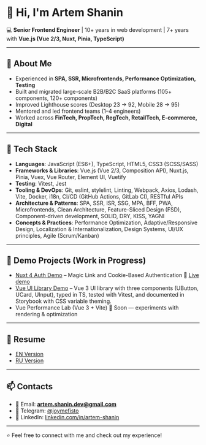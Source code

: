 <!--
**JoyMefisto/JoyMefisto** is a ✨ _special_ ✨ repository because its `README.md` (this file) appears on your GitHub profile.

Here are some ideas to get you started:

- 🔭 I’m currently working on ...
- 🌱 I’m currently learning ...
- 👯 I’m looking to collaborate on ...
- 🤔 I’m looking for help with ...
- 💬 Ask me about ...
- 📫 How to reach me: ...
- 😄 Pronouns: ...
- ⚡ Fun fact: ...
-->

# 👋 Hi, I'm Artem Shanin

💻 **Senior Frontend Engineer** | 10+ years in web development | 7+ years with **Vue.js (Vue 2/3, Nuxt, Pinia, TypeScript)**

---

## 🚀 About Me

- Experienced in **SPA, SSR, Microfrontends, Performance Optimization, Testing**
- Built and migrated large-scale B2B/B2C SaaS platforms (105+ components, 120+ components)
- Improved Lighthouse scores (Desktop 23 → 92, Mobile 28 → 95)
- Mentored and led frontend teams (1–4 engineers)
- Worked across **FinTech, PropTech, RegTech, RetailTech, E-commerce, Digital**

---

## 🔧 Tech Stack

- **Languages**: JavaScript (ES6+), TypeScript, HTML5, CSS3 (SCSS/SASS)
- **Frameworks & Libraries**: Vue.js (Vue 2/3, Composition API), Nuxt.js, Pinia, Vuex, Vue Router, Element UI, Vuetify
- **Testing**: Vitest, Jest
- **Tooling & DevOps**: Git, eslint, stylelint, Linting, Webpack, Axios, Lodash, Vite, Docker, i18n, CI/CD (GitHub Actions, GitLab CI), RESTful APIs
- **Architecture & Patterns**: SPA, SSR, ISR, SSG, MPA, BFF, PWA, Microfrontends, Clean Architecture, Feature-Sliced Design (FSD), Component-driven development, SOLID, DRY, KISS, YAGNI
- **Concepts & Practices**: Performance Optimization, Adaptive/Responsive Design, Localization & Internationalization, Design Systems, UI/UX principles, Agile (Scrum/Kanban)

---

## 📂 Demo Projects (Work in Progress)

- [Nuxt 4 Auth Demo](https://github.com/JoyMefisto/magic-link-auth-demo) – Magic Link and Cookie-Based Authentication
  🚀 [Live demo](https://magic-link-auth-demo.vercel.app/)
- [Vue UI Library Demo](https://github.com/JoyMefisto/vue-ui-lib-demo) – Vue 3 UI library with three components (UButton, UCard, UInput), typed in TS, tested with Vitest, and documented in Storybook with CSS variable theming.
- Vue Performance Lab (Vue 3 + Vite) 💫 Soon — experiments with rendering & optimization

---

## 📄 Resume

- [EN Version](https://joymefisto.github.io/resume/en.pdf)
- [RU Version](https://joymefisto.github.io/resume/ru.pdf)

---

## 📫 Contacts

- 📧 Email: **artem.shanin.dev@gmail.com**
- 💬 Telegram: [@joymefisto](https://t.me/joymefisto)
- 🔗 LinkedIn: [linkedin.com/in/artem-shanin](https://www.linkedin.com/in/artem-shanin/)

---

⭐️ Feel free to connect with me and check out my experience!
